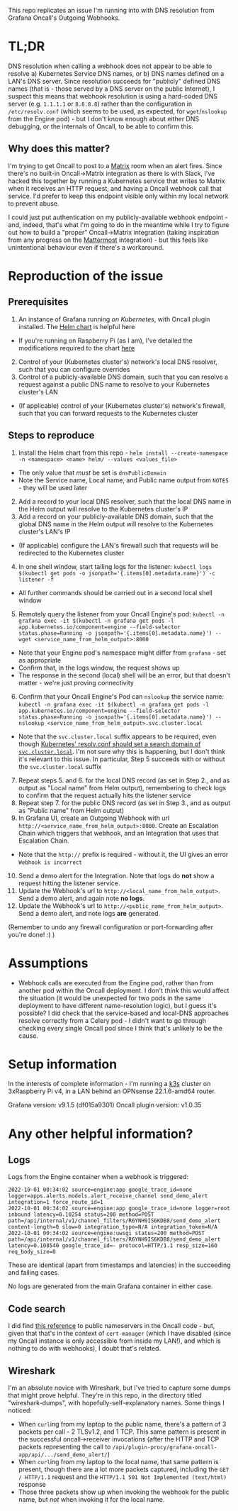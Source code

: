This repo replicates an issue I'm running into with DNS resolution from Grafana Oncall's Outgoing Webhooks.

# TL;DR

DNS resolution when calling a webhook does not appear to be able to resolve a) Kubernetes Service DNS names, or b) DNS names defined on a LAN's DNS server. Since resolution succeeds for "publicly" defined DNS names (that is - those served by a DNS server on the public Internet), I suspect this means that webhook resolution is using a hard-coded DNS server (e.g. `1.1.1.1` or `8.8.8.8`) rather than the configuration in `/etc/resolv.conf` (which seems to be used, as expected, for `wget`/`nslookup` from the Engine pod) - but I don't know enough about either DNS debugging, or the internals of Oncall, to be able to confirm this.

## Why does this matter?

I'm trying to get Oncall to post to a [Matrix](https://matrix.org/) room when an alert fires. Since there's no built-in Oncall->Matrix integration as there is with Slack, I've hacked this together by running a Kubernetes service that writes to Matrix when it receives an HTTP request, and having a Oncall webhook call that service. I'd prefer to keep this endpoint visible only within my local network to prevent abuse.

I could just put authentication on my publicly-available webhook endpoint - and, indeed, that's what I'm going to do in the meantime while I try to figure out how to build a "proper" Oncall->Matrix integration (taking inspiration from any progress on the [Mattermost](https://github.com/grafana/oncall/issues/96) integration) - but this feels like unintentional behaviour even if there's a workaround.

# Reproduction of the issue

## Prerequisites

1. An instance of Grafana running _on Kubernetes_, with Oncall plugin installed. The [Helm chart](https://github.com/grafana/oncall/tree/dev/helm/oncall) is helpful here
  * If you're running on Raspberry Pi (as I am), I've detailed the modifications required to the chart [here](https://blog.scubbo.org/posts/grafana-oncall/)
2. Control of your (Kubernetes cluster's) network's local DNS resolver, such that you can configure overrides
3. Control of a publicly-available DNS domain, such that you can resolve a request against a public DNS name to resolve to your Kubernetes cluster's LAN 
  * (If applicable) control of your (Kubernetes cluster's) network's firewall, such that you can forward requests to the Kubernetes cluster 

## Steps to reproduce

1. Install the Helm chart from this repo - `helm install --create-namespace -n <namespace> <name> helm/ --values <values_file>`
  * The only value that _must_ be set is `dnsPublicDomain`
  * Note the Service name, Local name, and Public name output from `NOTES` - they will be used later
2. Add a record to your local DNS resolver, such that the local DNS name in the Helm output will resolve to the Kubernetes cluster's IP
3. Add a record on your publicly-available DNS domain, such that the global DNS name in the Helm output will resolve to the Kubernetes cluster's LAN's IP
  * (If applicable) configure the LAN's firewall such that requests will be redirected to the Kubernetes cluster
4. In one shell window, start tailing logs for the listener: `kubectl logs $(kubectl get pods -o jsonpath='{.items[0].metadata.name}') -c listener -f`
  * All further commands should be carried out in a second local shell window
5. Remotely query the listener from your Oncall Engine's pod: `kubectl -n grafana exec -it $(kubectl -n grafana get pods -l app.kubernetes.io/component=engine --field-selector status.phase=Running -o jsonpath='{.items[0].metadata.name}') -- wget <service_name_from_helm_output>:8000`
  * Note that your Engine pod's namespace might differ from `grafana` - set as appropriate
  * Confirm that, in the logs window, the request shows up
  * The response in the second (local) shell will be an error, but that doesn't matter - we're just proving connectivity
6. Confirm that your Oncall Engine's Pod can `nslookup` the service name: `kubectl -n grafana exec -it $(kubectl -n grafana get pods -l app.kubernetes.io/component=engine --field-selector status.phase=Running -o jsonpath='{.items[0].metadata.name}') -- nslookup <service_name_from_helm_output>.svc.cluster.local`
  * Note that the `svc.cluster.local` suffix appears to be required, even though [Kubernetes' resolv.conf should set a search domain of `svc.cluster.local`](https://kubernetes.io/docs/concepts/services-networking/dns-pod-service/). I'm not sure why this is happening, but I don't think it's relevant to this issue. In particular, Step 5 succeeds with or without the `svc.cluster.local` suffix
7. Repeat steps 5. and 6. for the local DNS record (as set in Step 2., and as output as "Local name" from Helm output), remembering to check logs to confirm that the request actually hits the listener service
8. Repeat step 7. for the public DNS record (as set in Step 3., and as output as "Public name" from Helm output)
9. In Grafana UI, create an Outgoing Webhook with url `http://<service_name_from_helm_output>:8000`. Create an Escalation Chain which triggers that webhook, and an Integration that uses that Escalation Chain.
  * Note that the `http://` prefix is required - without it, the UI gives an error `Webhook is incorrect`
10. Send a demo alert for the Integration. Note that logs do **not** show a request hitting the listener service.
11. Update the Webhook's url to `http://<local_name_from_helm_output>`. Send a demo alert, and again note **no logs**.
12. Update the Webhook's url to `http://<public_name_from_helm_output>`. Send a demo alert, and note logs **are** generated.

(Remember to undo any firewall configuration or port-forwarding after you're done! :) )

# Assumptions

* Webhook calls are executed from the Engine pod, rather than from another pod within the Oncall deployment. I don't _think_ this would affect the situation (it would be unexpected for two pods in the same deployment to have different name-resolution logic), but I guess it's possible? I did check that the service-based and local-DNS approaches resolve correctly from a Celery pod - I didn't want to go through checking every single Oncall pod since I think that's unlikely to be the cause.

# Setup information

In the interests of complete information - I'm running a [k3s](https://k3s.io/) cluster on 3xRaspberry Pi v4, in a LAN behind an OPNsense 22.1.6-amd64 router.

Grafana version: v9.1.5 (df015a9301)
Oncall plugin version: v1.0.35

# Any other helpful information?

## Logs

Logs from the Engine container when a webhook is triggered:

```
2022-10-01 00:34:02 source=engine:app google_trace_id=none logger=apps.alerts.models.alert_receive_channel send_demo_alert integration=1 force_route_id=1
2022-10-01 00:34:02 source=engine:app google_trace_id=none logger=root inbound latency=0.10254 status=200 method=POST path=/api/internal/v1/channel_filters/R6YNH9IS6KDB8/send_demo_alert content-length=0 slow=0 integration_type=N/A integration_token=N/A
2022-10-01 00:34:02 source=engine:uwsgi status=200 method=POST path=/api/internal/v1/channel_filters/R6YNH9IS6KDB8/send_demo_alert latency=0.108540 google_trace_id=- protocol=HTTP/1.1 resp_size=160 req_body_size=0
```

These are identical (apart from timestamps and latencies) in the succeeding and failing cases.

No logs are generated from the main Grafana container in either case.

## Code search

I did find [this reference](https://github.com/grafana/oncall/blob/dd6975858ae6e8b14c90d4ee2a9b357dcbf93bec/helm/oncall/values.yaml#L107-L110) to public nameservers in the Oncall code - but, given that that's in the context of `cert-manager` (which I have disabled (since my Oncall instance is only accessible from inside my LAN!), and which is nothing to do with webhooks), I doubt that's related.

## Wireshark

I'm an absolute novice with Wireshark, but I've tried to capture some dumps that might prove helpful. They're in this
repo, in the directory titled "wireshark-dumps", with hopefully-self-explanatory names. Some things I noticed:
* When `curl`ing from my laptop to the public name, there's a pattern of 3 packets per call - 2 TLSv1.2, and 1 TCP. This same pattern is present in the successful oncall->receiver invocations (after the HTTP and TCP packets representing the call to `/api/plugin-procy/grafana-oncall-app/api/.../send_demo_alert/`)
* When `curl`ing from my laptop to the local name, that same pattern is present, though there are a lot more packets captured, including the `GET / HTTP/1.1` request and the `HTTP/1.1 501 Not Implemented (text/html)` response
* Those three packets show up when invoking the webhook for the public name, but _not_ when invoking it for the local name.